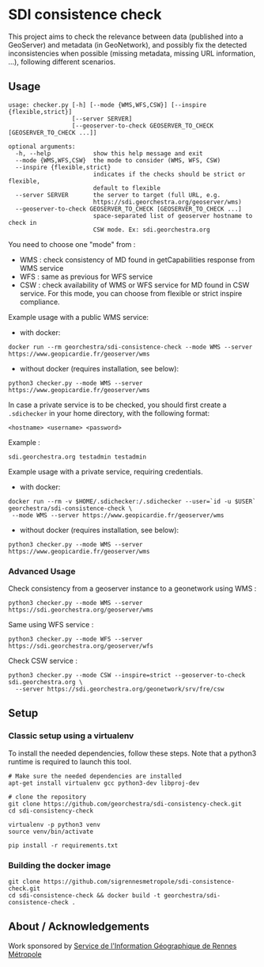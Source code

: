 # SDI consistence check

This project aims to check the relevance between data (published into a GeoServer) and metadata (in GeoNetwork), and possibly fix the detected inconsistencies when possible (missing metadata, missing URL information, ...), following different scenarios.

## Usage

```
usage: checker.py [-h] [--mode {WMS,WFS,CSW}] [--inspire {flexible,strict}]
                  [--server SERVER]
                  [--geoserver-to-check GEOSERVER_TO_CHECK [GEOSERVER_TO_CHECK ...]]

optional arguments:
  -h, --help            show this help message and exit
  --mode {WMS,WFS,CSW}  the mode to consider (WMS, WFS, CSW)
  --inspire {flexible,strict}
                        indicates if the checks should be strict or flexible,
                        default to flexible
  --server SERVER       the server to target (full URL, e.g.
                        https://sdi.georchestra.org/geoserver/wms)
  --geoserver-to-check GEOSERVER_TO_CHECK [GEOSERVER_TO_CHECK ...]
                        space-separated list of geoserver hostname to check in
                        CSW mode. Ex: sdi.georchestra.org
```

You need to choose one "mode" from :

 * WMS : check consistency of MD found in getCapabilities response from WMS service
 * WFS : same as previous for WFS service
 * CSW : check availability of WMS or WFS service for MD found in CSW service.
    For this mode, you can choose from flexible or strict inspire compliance.


Example usage with a public WMS service:
 * with docker:
```
docker run --rm georchestra/sdi-consistence-check --mode WMS --server https://www.geopicardie.fr/geoserver/wms
```
 * without docker (requires installation, see below):
```
python3 checker.py --mode WMS --server https://www.geopicardie.fr/geoserver/wms
```


In case a private service is to be checked, you should first create a `.sdichecker` in your home directory, with the following format:
```
<hostname> <username> <password>
```
Example :
```
sdi.georchestra.org testadmin testadmin
```

Example usage with a private service, requiring credentials.
 * with docker:
```
docker run --rm -v $HOME/.sdichecker:/.sdichecker --user=`id -u $USER` georchestra/sdi-consistence-check \
 --mode WMS --server https://www.geopicardie.fr/geoserver/wms
```
 * without docker (requires installation, see below):
```
python3 checker.py --mode WMS --server https://www.geopicardie.fr/geoserver/wms
```

### Advanced Usage


Check consistency from a geoserver instance to a geonetwork using WMS :
```
python3 checker.py --mode WMS --server https://sdi.georchestra.org/geoserver/wms
```

Same using WFS service :
```
python3 checker.py --mode WFS --server https://sdi.georchestra.org/geoserver/wfs
```

Check CSW service :
```
python3 checker.py --mode CSW --inspire=strict --geoserver-to-check sdi.georchestra.org \
  --server https://sdi.georchestra.org/geonetwork/srv/fre/csw
```


## Setup

### Classic setup using a virtualenv

To install the needed dependencies, follow these steps. Note that a python3 runtime is required to launch this tool.

```
# Make sure the needed dependencies are installed
apt-get install virtualenv gcc python3-dev libproj-dev

# clone the repository
git clone https://github.com/georchestra/sdi-consistency-check.git
cd sdi-consistency-check

virtualenv -p python3 venv
source venv/bin/activate

pip install -r requirements.txt
```

### Building the docker image

```
git clone https://github.com/sigrennesmetropole/sdi-consistence-check.git
cd sdi-consistence-check && docker build -t georchestra/sdi-consistence-check .
```

## About / Acknowledgements

Work sponsored by [Service de l'Information Géographique de Rennes Métropole](https://github.com/sigrennesmetropole/)
